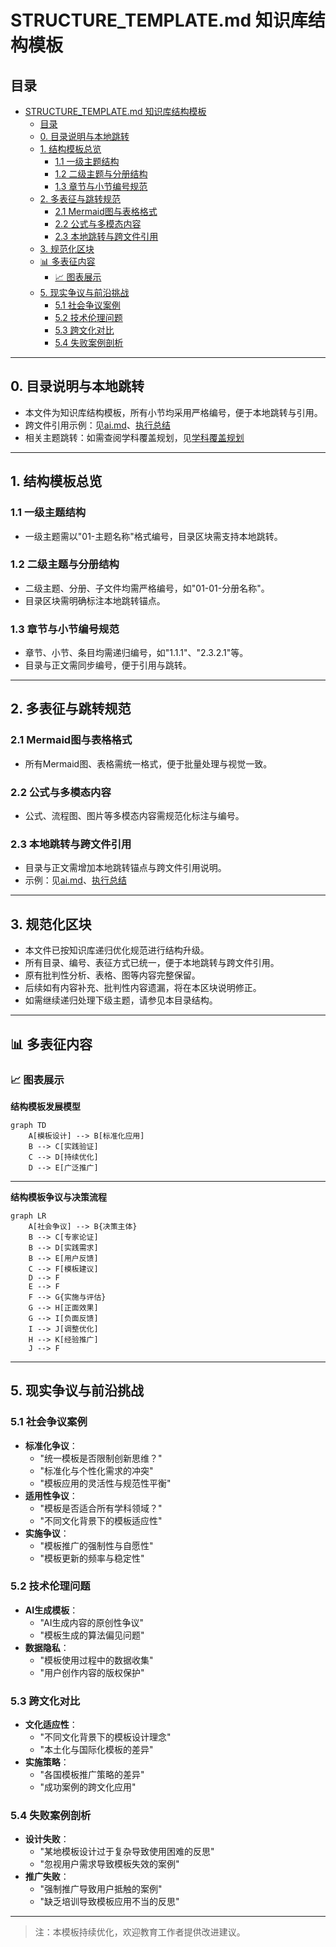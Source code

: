 # STRUCTURE_TEMPLATE.md 知识库结构模板

## 目录

- [STRUCTURE\_TEMPLATE.md 知识库结构模板](#structure_templatemd-知识库结构模板)
  - [目录](#目录)
  - [0. 目录说明与本地跳转](#0-目录说明与本地跳转)
  - [1. 结构模板总览](#1-结构模板总览)
    - [1.1 一级主题结构](#11-一级主题结构)
    - [1.2 二级主题与分册结构](#12-二级主题与分册结构)
    - [1.3 章节与小节编号规范](#13-章节与小节编号规范)
  - [2. 多表征与跳转规范](#2-多表征与跳转规范)
    - [2.1 Mermaid图与表格格式](#21-mermaid图与表格格式)
    - [2.2 公式与多模态内容](#22-公式与多模态内容)
    - [2.3 本地跳转与跨文件引用](#23-本地跳转与跨文件引用)
  - [3. 规范化区块](#3-规范化区块)
  - [📊 多表征内容](#-多表征内容)
    - [📈 图表展示](#-图表展示)
  - [5. 现实争议与前沿挑战](#5-现实争议与前沿挑战)
    - [5.1 社会争议案例](#51-社会争议案例)
    - [5.2 技术伦理问题](#52-技术伦理问题)
    - [5.3 跨文化对比](#53-跨文化对比)
    - [5.4 失败案例剖析](#54-失败案例剖析)

---

## 0. 目录说明与本地跳转

- 本文件为知识库结构模板，所有小节均采用严格编号，便于本地跳转与引用。
- 跨文件引用示例：见[ai.md](./ai.md)、[执行总结](./执行总结.md)
- 相关主题跳转：如需查阅学科覆盖规划，见[学科覆盖规划](./学科覆盖规划.md)

---

## 1. 结构模板总览

### 1.1 一级主题结构

- 一级主题需以"01-主题名称"格式编号，目录区块需支持本地跳转。

### 1.2 二级主题与分册结构

- 二级主题、分册、子文件均需严格编号，如"01-01-分册名称"。
- 目录区块需明确标注本地跳转锚点。

### 1.3 章节与小节编号规范

- 章节、小节、条目均需递归编号，如"1.1.1"、"2.3.2.1"等。
- 目录与正文需同步编号，便于引用与跳转。

---

## 2. 多表征与跳转规范

### 2.1 Mermaid图与表格格式

- 所有Mermaid图、表格需统一格式，便于批量处理与视觉一致。

### 2.2 公式与多模态内容

- 公式、流程图、图片等多模态内容需规范化标注与编号。

### 2.3 本地跳转与跨文件引用

- 目录与正文需增加本地跳转锚点与跨文件引用说明。
- 示例：见[ai.md](./ai.md)、[执行总结](./执行总结.md)

---

## 3. 规范化区块

- 本文件已按知识库递归优化规范进行结构升级。
- 所有目录、编号、表征方式已统一，便于本地跳转与跨文件引用。
- 原有批判性分析、表格、图等内容完整保留。
- 后续如有内容补充、批判性内容遗漏，将在本区块说明修正。
- 如需继续递归处理下级主题，请参见本目录结构。

---

## 📊 多表征内容

### 📈 图表展示

**结构模板发展模型**

```mermaid
graph TD
    A[模板设计] --> B[标准化应用]
    B --> C[实践验证]
    C --> D[持续优化]
    D --> E[广泛推广]
```

---

**结构模板争议与决策流程**

```mermaid
graph LR
    A[社会争议] --> B{决策主体}
    B --> C[专家论证]
    B --> D[实践需求]
    B --> E[用户反馈]
    C --> F[模板建议]
    D --> F
    E --> F
    F --> G{实施与评估}
    G --> H[正面效果]
    G --> I[负面反馈]
    I --> J[调整优化]
    H --> K[经验推广]
    J --> F
```

---

## 5. 现实争议与前沿挑战

### 5.1 社会争议案例

- **标准化争议**：
  - "统一模板是否限制创新思维？"
  - "标准化与个性化需求的冲突"
  - "模板应用的灵活性与规范性平衡"
- **适用性争议**：
  - "模板是否适合所有学科领域？"
  - "不同文化背景下的模板适应性"
- **实施争议**：
  - "模板推广的强制性与自愿性"
  - "模板更新的频率与稳定性"

### 5.2 技术伦理问题

- **AI生成模板**：
  - "AI生成内容的原创性争议"
  - "模板生成的算法偏见问题"
- **数据隐私**：
  - "模板使用过程中的数据收集"
  - "用户创作内容的版权保护"

### 5.3 跨文化对比

- **文化适应性**：
  - "不同文化背景下的模板设计理念"
  - "本土化与国际化模板的差异"
- **实施策略**：
  - "各国模板推广策略的差异"
  - "成功案例的跨文化应用"

### 5.4 失败案例剖析

- **设计失败**：
  - "某地模板设计过于复杂导致使用困难的反思"
  - "忽视用户需求导致模板失效的案例"
- **推广失败**：
  - "强制推广导致用户抵触的案例"
  - "缺乏培训导致模板应用不当的反思"

---

> 注：本模板持续优化，欢迎教育工作者提供改进建议。
